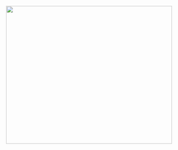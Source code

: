 <p align="center">
  <img width="450" height="375" src="https://user-images.githubusercontent.com/29161223/140908198-85e84da4-55b7-4677-a81e-6c058dd86c15.gif">
</p>

<!--
**0xcapp3/0xcapp3** is a ✨ _special_ ✨ repository because its `README.md` (this file) appears on your GitHub profile.

Here are some ideas to get you started:

- 🔭 I’m currently working on ...
- 🌱 I’m currently learning ...
- 👯 I’m looking to collaborate on ...
- 🤔 I’m looking for help with ...
- 💬 Ask me about ...
- 📫 How to reach me: ...
- 😄 Pronouns: ...
- ⚡ Fun fact: ...
-->
